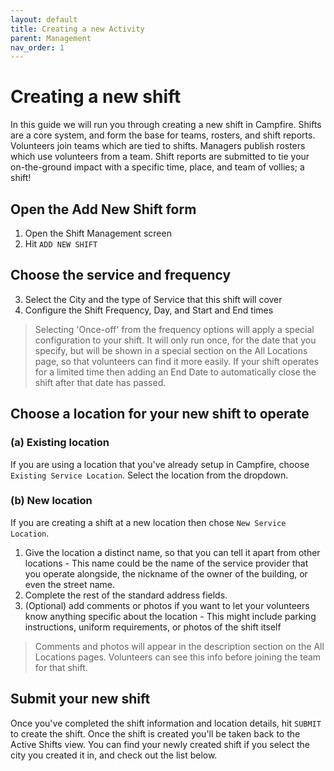 ```yaml
---
layout: default
title: Creating a new Activity
parent: Management
nav_order: 1
---
```


# Creating a new shift

In this guide we will run you through creating a new shift in Campfire. Shifts are a core system, and form the base for teams, rosters, and shift reports. Volunteers join teams which are tied to shifts. Managers publish rosters which use volunteers from a team. Shift reports are submitted to tie your on-the-ground impact with a specific time, place, and team of vollies; a shift!

## Open the Add New Shift form

1. Open the Shift Management screen
2. Hit `ADD NEW SHIFT`

## Choose the service and frequency

3. Select the City and the type of Service that this shift will cover
4. Configure the Shift Frequency, Day, and Start and End times

> Selecting 'Once-off' from the frequency options will apply a special configuration to your shift. It will only run once, for the date that you specify, but will be shown in a special section on the All Locations page, so that volunteers can find it more easily. If your shift operates for a limited time then adding an End Date to automatically close the shift after that date has passed.

## Choose a location for your new shift to operate

### (a) Existing location

If you are using a location that you've already setup in Campfire, choose `Existing Service Location`. Select the location from the dropdown.

### (b) New location

If you are creating a shift at a new location then chose `New Service Location`.

1. Give the location a distinct name, so that you can tell it apart from other locations - This name could be the name of the service provider that you operate alongside, the nickname of the owner of the building, or even the street name.
1. Complete the rest of the standard address fields.
1. (Optional) add comments or photos if you want to let your volunteers know anything specific about the location - This might include parking instructions, uniform requirements, or photos of the shift itself

> Comments and photos will appear in the description section on the All Locations pages. Volunteers can see this info before joining the team for that shift.

## Submit your new shift

Once you've completed the shift information and location details, hit `SUBMIT` to create the shift. Once the shift is created you'll be taken back to the Active Shifts view. You can find your newly created shift if you select the city you created it in, and check out the list below.
